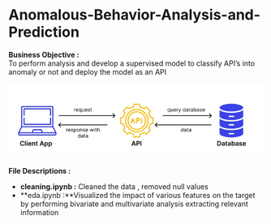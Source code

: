 # Anomalous-Behavior-Analysis-and-Prediction
**Business Objective :** <br>
 To perform analysis and develop a supervised model to classify API’s into anomaly or not and deploy the model as an API

![](/images/api.jpg)


**File Descriptions :** <br>
* **cleaning.ipynb :** Cleaned the data , removed null values 
* **eda.ipynb :**Visualized the impact of various features on the target by performing bivariate and multivariate analysis extracting relevant information